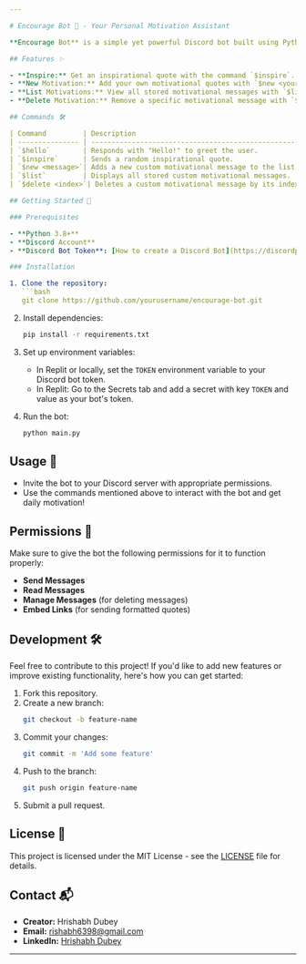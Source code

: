 ```yaml
---

# Encourage Bot 🤖 - Your Personal Motivation Assistant

**Encourage Bot** is a simple yet powerful Discord bot built using Python, designed to uplift and motivate users with daily encouragement. The bot is hosted on Replit and offers several features, including inspiring quotes, personalized motivation, and easy management of your own motivational messages. Whether you're looking for a quick boost or want to share positivity, Encourage Bot is here for you!

## Features ✨

- **Inspire:** Get an inspirational quote with the command `$inspire`.
- **New Motivation:** Add your own motivational quotes with `$new <your message>`.
- **List Motivations:** View all stored motivational messages with `$list`.
- **Delete Motivation:** Remove a specific motivational message with `$delete <index>`.

## Commands 🛠️

| Command         | Description                                                  |
| --------------- | ------------------------------------------------------------ |
| `$hello`        | Responds with "Hello!" to greet the user.                     |
| `$inspire`      | Sends a random inspirational quote.                           |
| `$new <message>`| Adds a new custom motivational message to the list.           |
| `$list`         | Displays all stored custom motivational messages.             |
| `$delete <index>`| Deletes a custom motivational message by its index in the list. |

## Getting Started 🚀

### Prerequisites

- **Python 3.8+**
- **Discord Account**
- **Discord Bot Token**: [How to create a Discord Bot](https://discordpy.readthedocs.io/en/stable/discord.html)

### Installation

1. Clone the repository:
   ```bash
   git clone https://github.com/yourusername/encourage-bot.git
   ```
   
2. Install dependencies:
   ```bash
   pip install -r requirements.txt
   ```

3. Set up environment variables:
   - In Replit or locally, set the `TOKEN` environment variable to your Discord bot token.
   - In Replit: Go to the Secrets tab and add a secret with key `TOKEN` and value as your bot's token.

4. Run the bot:
   ```bash
   python main.py
   ```

## Usage 🎯

- Invite the bot to your Discord server with appropriate permissions.
- Use the commands mentioned above to interact with the bot and get daily motivation!

## Permissions 🔑

Make sure to give the bot the following permissions for it to function properly:
- **Send Messages**
- **Read Messages**
- **Manage Messages** (for deleting messages)
- **Embed Links** (for sending formatted quotes)

## Development 🛠️

Feel free to contribute to this project! If you'd like to add new features or improve existing functionality, here's how you can get started:

1. Fork this repository.
2. Create a new branch:
   ```bash
   git checkout -b feature-name
   ```
3. Commit your changes:
   ```bash
   git commit -m 'Add some feature'
   ```
4. Push to the branch:
   ```bash
   git push origin feature-name
   ```
5. Submit a pull request.

## License 📜

This project is licensed under the MIT License - see the [LICENSE](LICENSE) file for details.

## Contact 📬

- **Creator:** Hrishabh Dubey
- **Email:** rishabh6398@gmail.com
- **LinkedIn:** [Hrishabh Dubey](https://www.linkedin.com/in/hrishabhdubey/)

---
```

